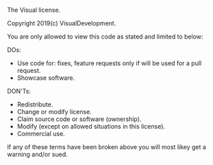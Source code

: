 The Visual license.


Copyright 2019(c) VisualDevelopment.


You are only allowed to view this code as stated and limited to below:

DOs:
- Use code for: fixes, feature requests only if will be used for a pull request.
- Showcase software.

DON'Ts:
- Redistribute.
- Change or modify license.
- Claim source code or software (ownership).
- Modify (except on allowed situations in this license).
- Commercial use.

If any of these terms have been broken above you will most likey get a warning and/or sued.
